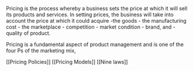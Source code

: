Pricing is the process whereby a business sets the price at which it will sell its products and services.
In setting prices, the business will take into account the price at which it could acquire 
	-the goods
	- the manufacturing cost
	- the marketplace
	- competition
	- market condition
	- brand, and 
	- quality of product.

Pricing is a fundamental aspect of product management and is one of the four Ps of the marketing mix,


[[Pricing Policies]]
[[Pricing Models]]
[[Nine laws]]